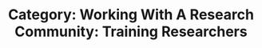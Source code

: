 ---
layout: category
title: 'Category: Working With A Research Community: Training Researchers'
tag: working_with_a_research_community,training_researchers
---
